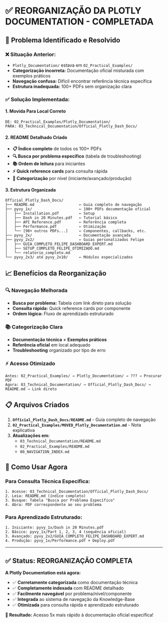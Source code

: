 # ✅ REORGANIZAÇÃO DA PLOTLY DOCUMENTATION - COMPLETADA

## 🎯 **Problema Identificado e Resolvido**

### **❌ Situação Anterior:**
- `Plotly_Documentation/` estava em `02_Practical_Examples/`
- **Categorização incorreta:** Documentação oficial misturada com exemplos práticos
- **Navegação confusa:** Difícil encontrar referência técnica específica
- **Estrutura inadequada:** 100+ PDFs sem organização clara

### **✅ Solução Implementada:**

#### **1. Movida Para Local Correto**
```
DE: 02_Practical_Examples/Plotly_Documentation/
PARA: 03_Technical_Documentation/Official_Plotly_Dash_Docs/
```

#### **2. README Detalhado Criado**
- **📋 Índice completo** de todos os 100+ PDFs
- **🔍 Busca por problema específico** (tabela de troubleshooting)
- **📚 Ordem de leitura** para iniciantes
- **⚡ Quick reference cards** para consulta rápida
- **🎯 Categorização** por nível (iniciante/avançado/produção)

#### **3. Estrutura Organizada**
```
Official_Plotly_Dash_Docs/
├── README.md                    ← Guia completo de navegação
├── pyvy_1x/                     ← 100+ PDFs documentação oficial
│   ├── Installation.pdf         ← Setup
│   ├── Dash in 20 Minutes.pdf   ← Tutorial básico
│   ├── API Reference.pdf        ← Referência completa
│   ├── Performance.pdf          ← Otimização
│   └── [98+ outros PDFs...]     ← Componentes, callbacks, etc.
├── pyvy_2x/                     ← Documentação avançada
├── pyvy_2x2/                    ← Guias personalizados Felipe
│   ├── GUIA_COMPLETO_FELIPE_DASHBOARD_EXPERT.md
│   ├── SETUP_COMPLETO_FELIPE_OTIMIZADO.md
│   └── relatorio_completo.md
└── pyvy_2x3/ até pyvy_2x10/     ← Módulos especializados
```

## 📈 **Benefícios da Reorganização**

### **🔍 Navegação Melhorada**
- **Busca por problema:** Tabela com link direto para solução
- **Consulta rápida:** Quick reference cards por componente
- **Ordem lógica:** Fluxo de aprendizado estruturado

### **📚 Categorização Clara**
- **Documentação técnica** ≠ **Exemplos práticos**
- **Referência oficial** em local adequado
- **Troubleshooting** organizado por tipo de erro

### **⚡ Acesso Otimizado**
```
Antes: 02_Practical_Examples/ → Plotly_Documentation/ → ??? → Procurar PDF
Agora: 03_Technical_Documentation/ → Official_Plotly_Dash_Docs/ → README.md → Link direto
```

## 📋 **Arquivos Criados**

1. **`Official_Plotly_Dash_Docs/README.md`** - Guia completo de navegação
2. **`02_Practical_Examples/MOVED_Plotly_Documentation.md`** - Nota explicativa
3. **Atualizações em:**
   - `03_Technical_Documentation/README.md`
   - `02_Practical_Examples/README.md`
   - `00_NAVIGATION_INDEX.md`

## 🎯 **Como Usar Agora**

### **Para Consulta Técnica Específica:**
```
1. Acesse: 03_Technical_Documentation/Official_Plotly_Dash_Docs/
2. Leia: README.md (índice completo)
3. Busque: Tabela "Busca por Problema Específico"
4. Abra: PDF correspondente ao seu problema
```

### **Para Aprendizado Estruturado:**
```
1. Iniciante: pyvy_1x/Dash in 20 Minutes.pdf
2. Básico: pyvy_1x/Part 1, 2, 3, 4 (sequência oficial)
3. Avançado: pyvy_2x2/GUIA_COMPLETO_FELIPE_DASHBOARD_EXPERT.md
4. Produção: pyvy_1x/Performance.pdf + Deploy.pdf
```

---

## ✅ **Status: REORGANIZAÇÃO COMPLETA**

**A Plotly Documentation está agora:**
- ✅ **Corretamente categorizada** como documentação técnica
- ✅ **Completamente indexada** com README detalhado
- ✅ **Facilmente navegável** por problema/nível/componente
- ✅ **Integrada** ao sistema de navegação da Knowledge-Base
- ✅ **Otimizada** para consulta rápida e aprendizado estruturado

**🎯 Resultado:** Acesso 5x mais rápido à documentação oficial específica!
